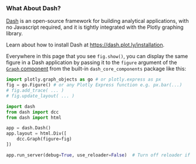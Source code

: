 

<!-- #region -->
### What About Dash?

[Dash](https://dash.plot.ly/) is an open-source framework for building analytical applications, with no Javascript required, and it is tightly integrated with the Plotly graphing library.

Learn about how to install Dash at https://dash.plot.ly/installation.

Everywhere in this page that you see `fig.show()`, you can display the same figure in a Dash application by passing it to the `figure` argument of the [`Graph` component](https://dash.plot.ly/dash-core-components/graph) from the built-in `dash_core_components` package like this:

```python
import plotly.graph_objects as go # or plotly.express as px
fig = go.Figure() # or any Plotly Express function e.g. px.bar(...)
# fig.add_trace( ... )
# fig.update_layout( ... )

import dash
from dash import dcc
from dash import html

app = dash.Dash()
app.layout = html.Div([
    dcc.Graph(figure=fig)
])

app.run_server(debug=True, use_reloader=False)  # Turn off reloader if inside Jupyter
```
<!-- #endregion -->
